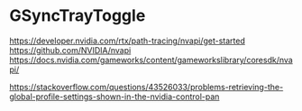 # GSyncTrayToggle




https://developer.nvidia.com/rtx/path-tracing/nvapi/get-started
https://github.com/NVIDIA/nvapi
https://docs.nvidia.com/gameworks/content/gameworkslibrary/coresdk/nvapi/

https://stackoverflow.com/questions/43526033/problems-retrieving-the-global-profile-settings-shown-in-the-nvidia-control-pan
